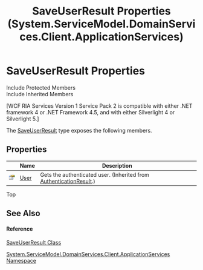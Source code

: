 ﻿---
title: SaveUserResult Properties (System.ServiceModel.DomainServices.Client.ApplicationServices)
TOCTitle: SaveUserResult Properties
ms:assetid: Properties.T:System.ServiceModel.DomainServices.Client.ApplicationServices.SaveUserResult
ms:mtpsurl: https://msdn.microsoft.com/en-us/library/system.servicemodel.domainservices.client.applicationservices.saveuserresult_properties(v=VS.91)
ms:contentKeyID: 28899059
ms.date: 01/27/2012
mtps_version: v=VS.91
---

# SaveUserResult Properties

Include Protected Members  
Include Inherited Members  

\[WCF RIA Services Version 1 Service Pack 2 is compatible with either .NET framework 4 or .NET Framework 4.5, and with either Silverlight 4 or Silverlight 5.\]

The [SaveUserResult](ff457929\(v=vs.91\).md) type exposes the following members.

## Properties

<table>
<thead>
<tr class="header">
<th> </th>
<th>Name</th>
<th>Description</th>
</tr>
</thead>
<tbody>
<tr class="odd">
<td><img src="images\Ff422600.pubproperty(en-us,VS.91).gif" title="Public property" alt="Public property" /></td>
<td><a href="ff457840(v=vs.91).md">User</a></td>
<td>Gets the authenticated user. (Inherited from <a href="ff457764(v=vs.91).md">AuthenticationResult</a>.)</td>
</tr>
</tbody>
</table>

Top

## See Also

#### Reference

[SaveUserResult Class](ff457929\(v=vs.91\).md)

[System.ServiceModel.DomainServices.Client.ApplicationServices Namespace](ff457765\(v=vs.91\).md)

